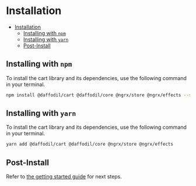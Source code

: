 # Installation

- [Installation](#installation)
  - [Installing with `npm`](#installing-with-npm)
  - [Installing with `yarn`](#installing-with-yarn)
  - [Post-Install](#post-install)

## Installing with `npm`

To install the cart library and its dependencies, use the following command in your terminal.

```bash
npm install @daffodil/cart @daffodil/core @ngrx/store @ngrx/effects --save
```

## Installing with `yarn`

To install the cart library and its dependencies, use the following command in your terminal.

```bash
yarn add @daffodil/cart @daffodil/core @ngrx/store @ngrx/effects
```

## Post-Install

Refer to [the getting started guide](./getting-started.md) for next steps.
